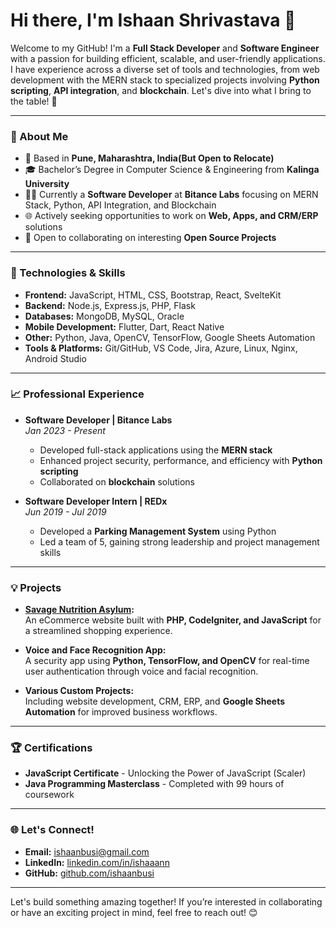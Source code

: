 # Hi there, I'm Ishaan Shrivastava 👋

Welcome to my GitHub! I'm a **Full Stack Developer** and **Software Engineer** with a passion for building efficient, scalable, and user-friendly applications. I have experience across a diverse set of tools and technologies, from web development with the MERN stack to specialized projects involving **Python scripting**, **API integration**, and **blockchain**. Let's dive into what I bring to the table! 🚀

---

### 💼 About Me
- 📍 Based in **Pune, Maharashtra, India(But Open to Relocate)**
- 🎓 Bachelor’s Degree in Computer Science & Engineering from **Kalinga University**
- 👨‍💻 Currently a **Software Developer** at **Bitance Labs** focusing on MERN Stack, Python, API Integration, and Blockchain
- 🌐 Actively seeking opportunities to work on **Web, Apps, and CRM/ERP** solutions
- 🤝 Open to collaborating on interesting **Open Source Projects**

---

### 🔧 Technologies & Skills
- **Frontend:** JavaScript, HTML, CSS, Bootstrap, React, SvelteKit
- **Backend:** Node.js, Express.js, PHP, Flask
- **Databases:** MongoDB, MySQL, Oracle
- **Mobile Development:** Flutter, Dart, React Native
- **Other:** Python, Java, OpenCV, TensorFlow, Google Sheets Automation
- **Tools & Platforms:** Git/GitHub, VS Code, Jira, Azure, Linux, Nginx, Android Studio

---

### 📈 Professional Experience
- **Software Developer | Bitance Labs**  
  *Jan 2023 - Present*  
  - Developed full-stack applications using the **MERN stack**
  - Enhanced project security, performance, and efficiency with **Python scripting**
  - Collaborated on **blockchain** solutions

- **Software Developer Intern | REDx**  
  *Jun 2019 - Jul 2019*  
  - Developed a **Parking Management System** using Python
  - Led a team of 5, gaining strong leadership and project management skills

---

### 💡 Projects
- **[Savage Nutrition Asylum](https://github.com/ishaanbusi/Savage-Nutrition-Asylum):**  
  An eCommerce website built with **PHP, CodeIgniter, and JavaScript** for a streamlined shopping experience.

- **Voice and Face Recognition App:**  
  A security app using **Python, TensorFlow, and OpenCV** for real-time user authentication through voice and facial recognition.

- **Various Custom Projects:**  
  Including website development, CRM, ERP, and **Google Sheets Automation** for improved business workflows.

---

### 🏆 Certifications
- **JavaScript Certificate** - Unlocking the Power of JavaScript (Scaler)
- **Java Programming Masterclass** - Completed with 99 hours of coursework

---

### 🌐 Let's Connect!
- **Email:** [ishaanbusi@gmail.com](mailto:ishaanbusi@gmail.com)
- **LinkedIn:** [linkedin.com/in/ishaaann](https://linkedin.com/in/ishaaann)
- **GitHub:** [github.com/ishaanbusi](https://github.com/ishaanbusi)

---

Let's build something amazing together! If you’re interested in collaborating or have an exciting project in mind, feel free to reach out! 😊
